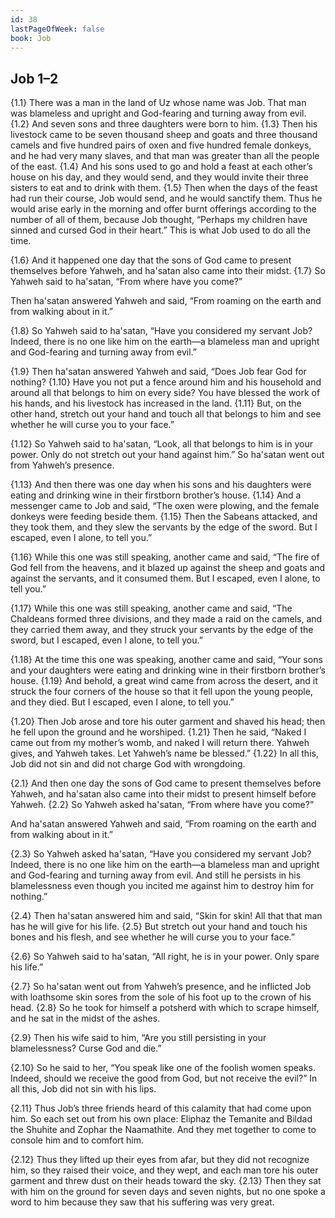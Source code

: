 ```yaml
---
id: 38
lastPageOfWeek: false
book: Job
---
```


## Job 1–2

{1.1} There was a man in the land of Uz whose name was Job. That man was blameless and upright and God-fearing and turning away from evil. {1.2} And seven sons and three daughters were born to him. {1.3} Then his livestock came to be seven thousand sheep and goats and three thousand camels and five hundred pairs of oxen and five hundred female donkeys, and he had very many slaves, and that man was greater than all the people of the east. {1.4} And his sons used to go and hold a feast at each other’s house on his day, and they would send, and they would invite their three sisters to eat and to drink with them. {1.5} Then when the days of the feast had run their course, Job would send, and he would sanctify them. Thus he would arise early in the morning and offer burnt offerings according to the number of all of them, because Job thought, “Perhaps my children have sinned and cursed God in their heart.” This is what Job used to do all the time.

{1.6} And it happened one day that the sons of God came to present themselves before Yahweh, and ha'satan also came into their midst. {1.7} So Yahweh said to ha'satan, “From where have you come?”

Then ha'satan answered Yahweh and said, “From roaming on the earth and from walking about in it.”

{1.8} So Yahweh said to ha'satan, “Have you considered my servant Job? Indeed, there is no one like him on the earth—a blameless man and upright and God-fearing and turning away from evil.”

{1.9} Then ha'satan answered Yahweh and said, “Does Job fear God for nothing? {1.10} Have you not put a fence around him and his household and around all that belongs to him on every side? You have blessed the work of his hands, and his livestock has increased in the land. {1.11} But, on the other hand, stretch out your hand and touch all that belongs to him and see whether he will curse you to your face.”

{1.12} So Yahweh said to ha'satan, “Look, all that belongs to him is in your power. Only do not stretch out your hand against him.” So ha'satan went out from Yahweh’s presence.

{1.13} And then there was one day when his sons and his daughters were eating and drinking wine in their firstborn brother’s house. {1.14} And a messenger came to Job and said, “The oxen were plowing, and the female donkeys were feeding beside them. {1.15} Then the Sabeans attacked, and they took them, and they slew the servants by the edge of the sword. But I escaped, even I alone, to tell you.”

{1.16} While this one was still speaking, another came and said, “The fire of God fell from the heavens, and it blazed up against the sheep and goats and against the servants, and it consumed them. But I escaped, even I alone, to tell you.”

{1.17} While this one was still speaking, another came and said, “The Chaldeans formed three divisions, and they made a raid on the camels, and they carried them away, and they struck your servants by the edge of the sword, but I escaped, even I alone, to tell you.”

{1.18} At the time this one was speaking, another came and said, “Your sons and your daughters were eating and drinking wine in their firstborn brother’s house. {1.19} And behold, a great wind came from across the desert, and it struck the four corners of the house so that it fell upon the young people, and they died. But I escaped, even I alone, to tell you.”

{1.20} Then Job arose and tore his outer garment and shaved his head; then he fell upon the ground and he worshiped. {1.21} Then he said, “Naked I came out from my mother’s womb, and naked I will return there. Yahweh gives, and Yahweh takes. Let Yahweh’s name be blessed.” {1.22} In all this, Job did not sin and did not charge God with wrongdoing.

{2.1} And then one day the sons of God came to present themselves before Yahweh, and ha'satan also came into their midst to present himself before Yahweh. {2.2} So Yahweh asked ha'satan, “From where have you come?”

And ha'satan answered Yahweh and said, “From roaming on the earth and from walking about in it.”

{2.3} So Yahweh asked ha'satan, “Have you considered my servant Job? Indeed, there is no one like him on the earth—a blameless man and upright and God-fearing and turning away from evil. And still he persists in his blamelessness even though you incited me against him to destroy him for nothing.”

{2.4} Then ha'satan answered him and said, “Skin for skin! All that that man has he will give for his life. {2.5} But stretch out your hand and touch his bones and his flesh, and see whether he will curse you to your face.”

{2.6} So Yahweh said to ha'satan, “All right, he is in your power. Only spare his life.”

{2.7} So ha'satan went out from Yahweh’s presence, and he inflicted Job with loathsome skin sores from the sole of his foot up to the crown of his head. {2.8} So he took for himself a potsherd with which to scrape himself, and he sat in the midst of the ashes.

{2.9} Then his wife said to him, “Are you still persisting in your blamelessness? Curse God and die.”

{2.10} So he said to her, “You speak like one of the foolish women speaks. Indeed, should we receive the good from God, but not receive the evil?” In all this, Job did not sin with his lips.

{2.11} Thus Job’s three friends heard of this calamity that had come upon him. So each set out from his own place: Eliphaz the Temanite and Bildad the Shuhite and Zophar the Naamathite. And they met together to come to console him and to comfort him.

{2.12} Thus they lifted up their eyes from afar, but they did not recognize him, so they raised their voice, and they wept, and each man tore his outer garment and threw dust on their heads toward the sky. {2.13} Then they sat with him on the ground for seven days and seven nights, but no one spoke a word to him because they saw that his suffering was very great.